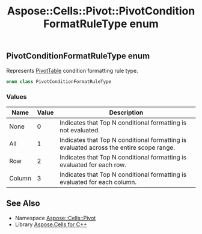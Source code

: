 ﻿---
title: Aspose::Cells::Pivot::PivotConditionFormatRuleType enum
linktitle: PivotConditionFormatRuleType
second_title: Aspose.Cells for C++ API Reference
description: 'Aspose::Cells::Pivot::PivotConditionFormatRuleType enum. Represents PivotTable condition formatting rule type in C++.'
type: docs
weight: 2300
url: /cpp/aspose.cells.pivot/pivotconditionformatruletype/
---
## PivotConditionFormatRuleType enum


Represents [PivotTable](../pivottable/) condition formatting rule type.

```cpp
enum class PivotConditionFormatRuleType
```

### Values

| Name | Value | Description |
| --- | --- | --- |
| None | 0 | Indicates that Top N conditional formatting is not evaluated. |
| All | 1 | Indicates that Top N conditional formatting is evaluated across the entire scope range. |
| Row | 2 | Indicates that Top N conditional formatting is evaluated for each row. |
| Column | 3 | Indicates that Top N conditional formatting is evaluated for each column. |

## See Also

* Namespace [Aspose::Cells::Pivot](../)
* Library [Aspose.Cells for C++](../../)
